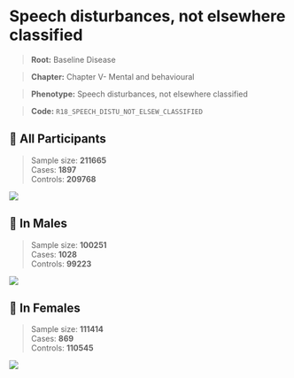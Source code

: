 # Speech disturbances, not elsewhere classified

> **Root:** Baseline Disease  

> **Chapter:** Chapter V- Mental and behavioural  

> **Phenotype:** Speech disturbances, not elsewhere classified  

> **Code:** `R18_SPEECH_DISTU_NOT_ELSEW_CLASSIFIED`

## 🧪 All Participants  
> Sample size: **211665**  
> Cases: **1897**  
> Controls: **209768**
<img src="/Disease/Figures/ALL/Incidence/R18_SPEECH_DISTU_NOT_ELSEW_CLASSIFIED.png"/>
<CsvTable src="/public/Disease/Data/ALL/Incidence/COX_R18_SPEECH_DISTU_NOT_ELSEW_CLASSIFIED.csv" label="🔍 View full results" />

## 👨 In Males  
> Sample size: **100251**  
> Cases: **1028**  
> Controls: **99223**
<img src="/Disease/Figures/Male/Incidence/R18_SPEECH_DISTU_NOT_ELSEW_CLASSIFIED.png"/>
<CsvTable src="/public/Disease/Data/Male/Incidence/COX_R18_SPEECH_DISTU_NOT_ELSEW_CLASSIFIED.csv" label="🔍 View full results" />

## 👩 In Females  
> Sample size: **111414**  
> Cases: **869**  
> Controls: **110545**
<img src="/Disease/Figures/Female/Incidence/R18_SPEECH_DISTU_NOT_ELSEW_CLASSIFIED.png"/>
<CsvTable src="/public/Disease/Data/Female/Incidence/COX_R18_SPEECH_DISTU_NOT_ELSEW_CLASSIFIED.csv" label="🔍 View full results" />
